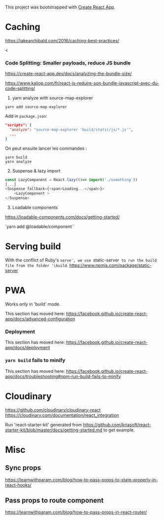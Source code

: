 This project was bootstrapped with [Create React App](https://github.com/facebook/create-react-app).

# Caching

<https://jakearchibald.com/2016/caching-best-practices/>

< <!-- https://web.dev/uses-rel-preconnect/?utm_source=lighthouse&utm_medium=devtools -->

>

### Code Splitting: Smaller payloads, reduce JS bundle

<https://create-react-app.dev/docs/analyzing-the-bundle-size/>

<https://www.kaliop.com/fr/react-js-reduire-son-bundle-javascript-avec-du-code-splitting/>

1. yarn analyze with source-map-explorer

```
yarn add source-map-explorer
```

Add in `package.json`:

```json
"scripts": {
  "analyze": "source-map-explorer 'build/static/js/*.js'",
  ...
}
```

On peut ensuite lancer les commandes :

```
yarn build
yarn analyze
```

2. Suspense & lazy import

```js
const LazyComponent = React.lazy(()=> import('./something'))
[...]
<Suspense fallback={<span>Loading...</span>}>
    <LazyComponent >
</Suspense>
```

3. Loadable components

<https://loadable-components.com/docs/getting-started/>

`yarn add @loadable/component``

# Serving build

With the conflict of Ruby's `serve', we use `static-server` to run the build file from the folder '\build`.
<https://www.npmjs.com/package/static-server>

# PWA

Works only in 'build' mode.

This section has moved here: https://facebook.github.io/create-react-app/docs/advanced-configuration

### Deployment

This section has moved here: https://facebook.github.io/create-react-app/docs/deployment

### `yarn build` fails to minify

This section has moved here: https://facebook.github.io/create-react-app/docs/troubleshooting#npm-run-build-fails-to-minify

# Cloudinary

<https://github.com/cloudinary/cloudinary-react>
<https://cloudinary.com/documentation/react_integration>

Run 'react-starter-kit' generated from <https://github.com/kriasoft/react-starter-kit/blob/master/docs/getting-started.md> to get example.

# Misc

## Sync props

<https://learnwithparam.com/blog/how-to-pass-props-to-state-properly-in-react-hooks/>

## Pass props to route component

<https://learnwithparam.com/blog/how-to-pass-props-in-react-router/>
